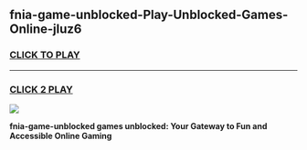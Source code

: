 
## fnia-game-unblocked-Play-Unblocked-Games-Online-jluz6
<h3>
<a href="https://premium76.site?title=fnia-game-unblocked&ref=25A">CLICK TO PLAY</a></h3>
<hr>

<h3>
<a href="https://premium76.site?title=fnia-game-unblocked&ref=25A">CLICK 2 PLAY</a>
  
</h3>

<a href="https://premium76.site?title=fnia-game-unblocked&ref=25A"><img src="https://clearcache.store/games.png"></a>


**fnia-game-unblocked games unblocked: Your Gateway to Fun and Accessible Online Gaming**
